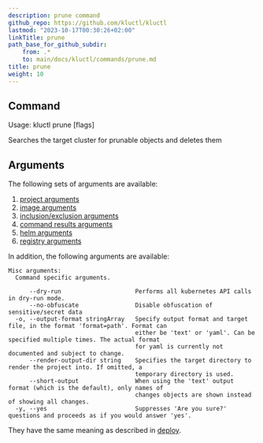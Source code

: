 ```yaml
---
description: prune command
github_repo: https://github.com/kluctl/kluctl
lastmod: "2023-10-17T00:30:26+02:00"
linkTitle: prune
path_base_for_github_subdir:
    from: .*
    to: main/docs/kluctl/commands/prune.md
title: prune
weight: 10
---
```


<!-- WARNING WARNING WARNING -->
<!-- DO NOT EDIT THIS FILE, IT IS AUTO SYNCED FROM github.com/kluctl/kluctl -->
<!-- WARNING WARNING WARNING -->


## Command
<!-- BEGIN SECTION "prune" "Usage" false -->
Usage: kluctl prune [flags]

Searches the target cluster for prunable objects and deletes them
<!-- END SECTION -->

## Arguments
The following sets of arguments are available:
1. [project arguments](./common-arguments.md#project-arguments)
1. [image arguments](./common-arguments.md#image-arguments)
1. [inclusion/exclusion arguments](./common-arguments.md#inclusionexclusion-arguments)
1. [command results arguments](./common-arguments.md#command-results-arguments)
1. [helm arguments](./common-arguments.md#helm-arguments)
1. [registry arguments](./common-arguments.md#registry-arguments)

In addition, the following arguments are available:
<!-- BEGIN SECTION "prune" "Misc arguments" true -->
```
Misc arguments:
  Command specific arguments.

      --dry-run                     Performs all kubernetes API calls in dry-run mode.
      --no-obfuscate                Disable obfuscation of sensitive/secret data
  -o, --output-format stringArray   Specify output format and target file, in the format 'format=path'. Format can
                                    either be 'text' or 'yaml'. Can be specified multiple times. The actual format
                                    for yaml is currently not documented and subject to change.
      --render-output-dir string    Specifies the target directory to render the project into. If omitted, a
                                    temporary directory is used.
      --short-output                When using the 'text' output format (which is the default), only names of
                                    changes objects are shown instead of showing all changes.
  -y, --yes                         Suppresses 'Are you sure?' questions and proceeds as if you would answer 'yes'.

```
<!-- END SECTION -->

They have the same meaning as described in [deploy](./prune.md).
